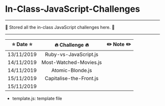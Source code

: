 # In-Class-JavaScript-Challenges

---
:whale: Stored all the in-class JavaScript challenges here. :whale: 

---

|    :star: Date :star:        |     :fire: Challenge :fire:     |   :pencil2: Note :pencil2:       | 
|:----------------------------:|:-------------------------------:|:--------------------------------:|
|        13/11/2019            |       Ruby-vs-JavaScript.js     |                                  |
|        14/11/2019            |       Most-Watched-Movies.js    |                                  |
|        14/11/2019            |       Atomic-Blonde.js          |                                  |
|        15/11/2019            |       Capitalise-the-Front.js   |                                  |
|        15/11/2019            |                             |                                  |


- template.js: template file